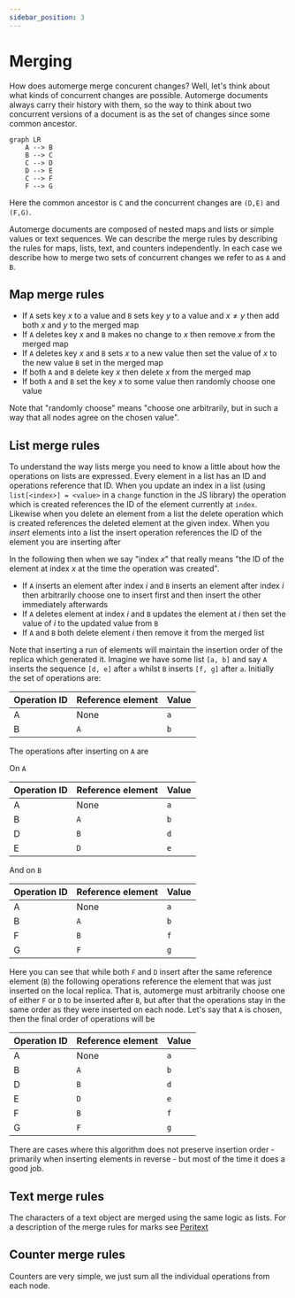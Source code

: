 ```yaml
---
sidebar_position: 3
---
```


# Merging

How does automerge merge concurent changes? Well, let's think about what kinds of concurrent changes are possible. Automerge documents always carry their history with them, so the way to think about two concurrent versions of a document is as the set of changes since some common ancestor.

```mermaid
graph LR
    A --> B
    B --> C
    C --> D
    D --> E
    C --> F
    F --> G
```

Here the common ancestor is `C` and the concurrent changes are `(D,E)` and `(F,G)`.

Automerge documents are composed of nested maps and lists or simple values or text sequences. We can describe the merge rules by describing the rules for maps, lists, text, and counters independently. In each case we describe how to merge two sets of concurrent changes we refer to as `A` and `B`.

## Map merge rules

* If `A` sets key $x$ to a value and `B` sets key $y$ to a value and $x \neq y$ then add both $x$ and $y$ to the merged map
* If `A` deletes key $x$ and `B` makes no change to $x$ then remove $x$ from the merged map
* If `A` deletes key $x$ and `B` sets $x$ to a new value then set the value of $x$ to the new value `B` set in the merged map
* If both `A` and `B` delete key $x$ then delete $x$ from the merged map
* If both `A` and `B` set the key $x$ to some value then randomly choose one value

Note that "randomly choose" means "choose one arbitrarily, but in such a way that all nodes agree on the chosen value".

## List merge rules

To understand the way lists merge you need to know a little about how the operations on lists are expressed. Every element in a list has an ID and operations reference that ID. When you update an index in a list (using `list[<index>] = <value>` in a `change` function in the JS library) the operation which is created references the ID of the element currently at `index`. Likewise when you delete an element from a list the delete operation which is created references the deleted element at the given index. When you _insert_ elements into a list the insert operation references the ID of the element you are inserting after

In the following then  when we say "index $x$" that really means "the ID of the element at index $x$ at the time the operation was created".

* If `A` inserts an element after index $i$ and `B` inserts an element after index $i$ then arbitrarily choose one to insert first and then insert the other immediately afterwards
* If `A` deletes element at index $i$ and `B` updates the element at $i$ then set the value of $i$ to the updated value from `B`
* If `A` and `B` both delete element $i$ then remove it from the merged list

Note that inserting a run of elements will maintain the insertion order of the replica which generated it. Imagine we have some list `[a, b]` and say `A` inserts the sequence `[d, e]` after `a` whilst `B` inserts `[f, g]` after `a`. Initially the  set of operations are:

| Operation ID | Reference element | Value |
| -------------|-------------------|-------|
|      A       |       None        |  `a`  |
|      B       |       `A`         |  `b`  |

The operations after inserting on `A` are

On `A`

| Operation ID | Reference element | Value |
| -------------|-------------------|-------|
|      A       |       None        |  `a`  |
|      B       |       `A`         |  `b`  |
|      D       |       `B`         |  `d`  |
|      E       |       `D`         |  `e`  |

And on `B`

| Operation ID | Reference element | Value |
| -------------|-------------------|-------|
|      A       |       None        |  `a`  |
|      B       |       `A`         |  `b`  |
|      F       |       `B`         |  `f`  |
|      G       |       `F`         |  `g`  |

Here you can see that while both `F` and `D` insert after the same reference element (`B`) the following operations reference the element that was just inserted on the local replica. That is, automerge must arbitrarily choose one of either `F` or `D` to be inserted after `B`, but after that the operations stay in the same order as they were inserted on each node. Let's say that `A` is chosen, then the final order of operations will be

| Operation ID | Reference element | Value |
| -------------|-------------------|-------|
|      A       |       None        |  `a`  |
|      B       |       `A`         |  `b`  |
|      D       |       `B`         |  `d`  |
|      E       |       `D`         |  `e`  |
|      F       |       `B`         |  `f`  |
|      G       |       `F`         |  `g`  |

There are cases where this algorithm does not preserve insertion order - primarily when inserting elements in reverse - but most of the time it does a good job.

## Text merge rules

The characters of a text object are merged using the same logic as lists. For a description of the merge rules for marks see [Peritext](https://www.inkandswitch.com/peritext/)

## Counter merge rules

Counters are very simple, we just sum all the individual operations from each node.
